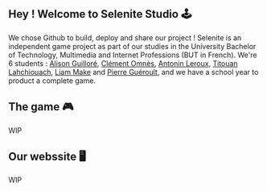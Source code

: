 ## Hey ! Welcome to Selenite Studio 🕹️

We chose Github to build, deploy and share our project ! Selenite is an independent game project as part of our studies in the University Bachelor of Technology, Multimedia and Internet Professions (BUT in French). We're 6 students : [Alison Guilloré](https://github.com/AlisonGlr), [Clément Omnès](https://github.com/Clementmns), [Antonin Leroux](https://github.com/AntoninLEROUX), [Titouan Lahchiouach](https://github.com/TitouanLahchiouach), [Liam Make](https://github.com/makeliam) and [Pierre Guéroult](https://github.com/pierregueroult), and we have a school year to product a complete game.

## The game 🎮

WIP

## Our webssite 🖥️

WIP
